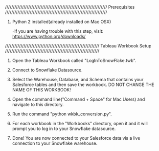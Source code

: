 ////////////////////////////////////////////////////////////////// Prerequisites //////////////////////////////////////////////////////////////////

1. Python 2 installed(already installed on Mac OSX)

    -If you are having trouble with this step, visit: https://www.python.org/downloads/

  
///////////////////////////////////////////////////////////// Tableau Workbook Setup /////////////////////////////////////////////////////////////

1. Open the Tableau Workbook called "LogInToSnowFlake.twb".

2. Connect to Snowflake Datasource.

3. Select the Warehouse, Database, and Schema that contains your Salesforce tables and then save the workbook. DO NOT CHANGE THE NAME OF THIS WORKBOOK!

4. Open the command line("Command + Space" for Mac Users) and navigate to this directory.

5. Run the command "python wkbk_conversion.py".

6. For each workbook in the "Workbooks" directory, open it and it will prompt you to log in to your Snowflake datasource.

7. Done! You are now connected to your Salesforce data via a live connection to your Snowflake warehouse.



